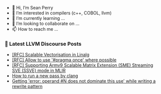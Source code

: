 - 👋 Hi, I’m Sean Perry
- 👀 I’m interested in compilers (c++, COBOL, llvm)
- 🌱 I’m currently learning ...
- 💞️ I’m looking to collaborate on ...
- 📫 How to reach me ...

<!---
s66perry/s66perry is a ✨ special ✨ repository because its `README.md` (this file) appears on your GitHub profile.
You can click the Preview link to take a look at your changes.
--->
### 📕 Latest LLVM Discourse Posts

<!-- DISCOURSE-LLVM:START -->
- [[RFC] Scalable Vectorisation in Linalg](https://discourse.llvm.org/t/rfc-scalable-vectorisation-in-linalg/70419#post_10)
- [[RFC] Allow to use &#39;#pragma once&#39; where possible](https://discourse.llvm.org/t/rfc-allow-to-use-pragma-once-where-possible/70425#post_12)
- [[RFC] Supporting Armv9 Scalable Matrix Extension &lpar;SME&rpar; Streaming SVE &lpar;SSVE&rpar; mode in MLIR](https://discourse.llvm.org/t/rfc-supporting-armv9-scalable-matrix-extension-sme-streaming-sve-ssve-mode-in-mlir/70678?page=2#post_21)
- [How to run a new pass by clang](https://discourse.llvm.org/t/how-to-run-a-new-pass-by-clang/69669#post_6)
- [Getting &#39;error: operand #N does not dominate this use&#39; while writing a rewrite pattern](https://discourse.llvm.org/t/getting-error-operand-n-does-not-dominate-this-use-while-writing-a-rewrite-pattern/70695#post_10)
<!-- DISCOURSE-LLVM:END -->

